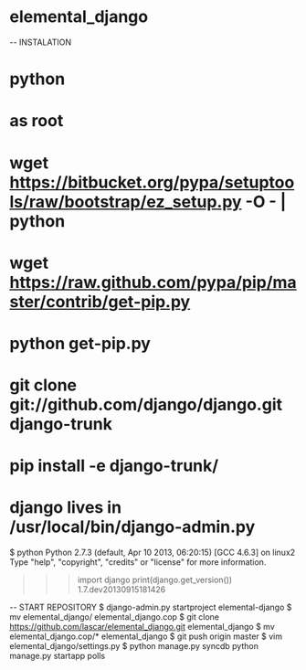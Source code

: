 elemental_django
================
-- INSTALATION
 # python 
# as root
# wget https://bitbucket.org/pypa/setuptools/raw/bootstrap/ez_setup.py -O - | python
# wget https://raw.github.com/pypa/pip/master/contrib/get-pip.py
# python get-pip.py
# git clone git://github.com/django/django.git django-trunk
# pip install -e django-trunk/
# django lives in /usr/local/bin/django-admin.py
$  python
Python 2.7.3 (default, Apr 10 2013, 06:20:15) 
[GCC 4.6.3] on linux2
Type "help", "copyright", "credits" or "license" for more information.
>>> import django
>>> print(django.get_version())
1.7.dev20130915181426

-- START REPOSITORY
$ django-admin.py startproject  elemental-django
$ mv elemental_django/ elemental_django.cop
$ git clone https://github.com/lascar/elemental_django.git elemental_django
$ mv elemental_django.cop/* elemental_django
$ git push origin master
$ vim elemental_django/settings.py
$ python manage.py syncdb
python manage.py startapp polls
